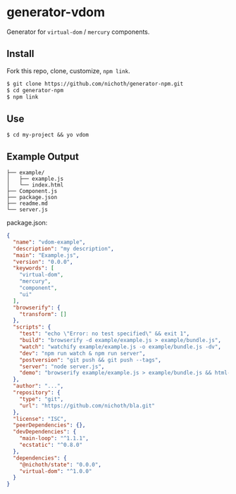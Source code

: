 # generator-vdom

Generator for `virtual-dom` / `mercury` components. 


## Install

Fork this repo, clone, customize, `npm link`.

```bash
$ git clone https://github.com/nichoth/generator-npm.git
$ cd generator-npm
$ npm link
```

## Use ##

    $ cd my-project && yo vdom


## Example Output

```
├── example/
│   ├── example.js
│   └── index.html
├── Component.js
├── package.json
├── readme.md
└── server.js
```

package.json:

```json
{
  "name": "vdom-example",
  "description": "my description",
  "main": "Example.js",
  "version": "0.0.0",
  "keywords": [
    "virtual-dom",
    "mercury",
    "component",
    "ui"
  ],
  "browserify": {
    "transform": []
  },
  "scripts": {
    "test": "echo \"Error: no test specified\" && exit 1",
    "build": "browserify -d example/example.js > example/bundle.js",
    "watch": "watchify example/example.js -o example/bundle.js -dv",
    "dev": "npm run watch & npm run server",
    "postversion": "git push && git push --tags",
    "server": "node server.js",
    "demo": "browserify example/example.js > example/bundle.js && html-inline example/index.html | curl -sT- https://htmlb.in"
  },
  "author": "...",
  "repository": {
    "type": "git",
    "url": "https://github.com/nichoth/bla.git"
  },
  "license": "ISC",
  "peerDependencies": {},
  "devDependencies": {
    "main-loop": "^1.1.1",
    "ecstatic": "^0.8.0"
  },
  "dependencies": {
    "@nichoth/state": "0.0.0",
    "virtual-dom": "^1.0.0"
  }
}
```
